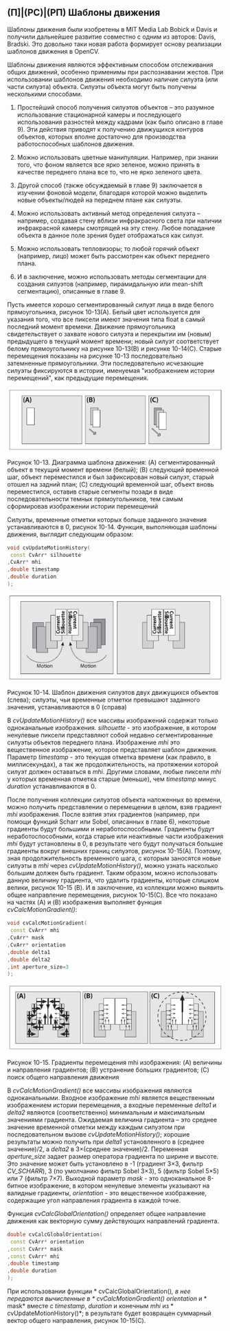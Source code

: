 ## (П]|(РС)|(РП) Шаблоны движения

Шаблоны движения были изобретены в MIT Media Lab Bobick и Davis и получили дальнейшее развитие совместно с одним из авторов: Davis, Bradski. Это довольно таки новая работа формирует основу реализации шаблонов движения в OpenCV.

Шаблоны движения являются эффективным способом отслеживания общих движений, особенно применимы при распознавании жестов. При использовании шаблонов движения необходимо наличие силуэта (или части силуэта) объекта. Силуэты объекта могут быть получены несколькими способами.

1. Простейший способ получения силуэтов объектов – это разумное использование стационарной камеры и последующего использования разностей между кадрами (как было описано в главе 9). Эти действия приводят к получению движущихся контуров объектов, которых вполне достаточно для производства работоспособных шаблонов движения.

2. Можно использовать цветные манипуляции. Например, при знании того, что фоном является все ярко зеленое, можно принять в качестве переднего плана все то, что не ярко зеленого цвета. 

3. Другой способ (также обсуждаемый в главе 9) заключается в изучении фоновой модели, благодаря которой можно выделить новые объекты/людей на переднем плане как силуэты.

4. Можно использовать активный метод определения силуэта – например, создавая стену вблизи инфракрасного света при наличии инфракрасной камеры смотрящей на эту стену. Любое попадание объекта в данное поле зрения будет отображаться как силуэт.

5. Можно использовать тепловизоры; то любой горячий объект (например, лицо) может быть рассмотрен как объект переднего плана.

6. И в заключение, можно использовать методы сегментации для создания силуэтов (например, пирамидальную или mean-shift сегментацию), описанные в главе 9.

Пусть имеется хорошо сегментированный силуэт лица в виде белого прямоугольника, рисунок 10-13(A). Белый цвет используется для указания того, что все пиксели имеют значения типа float в самый последний момент времени. Движение прямоугольника свидетельствует о захвате нового силуэта и перекрытии им (новым) предыдущего в текущий момент времени; новый силуэт соответствует белому прямоугольнику на рисунке 10-13(B) и рисунке 10-14(C). Старые перемещения показаны на рисунке 10-13 последовательно затемненные прямоугольники. Эти последовательно исчезающие силуэты фиксируются в истории, именуемая  "изображением истории перемещений", как предыдущие перемещения.

![Рисунок 10-13 не найден](Images/Pic_10_13.jpg)

Рисунок 10-13. Диаграмма шаблона движения: (A) сегментированный объект в текущий момент времени (белый); (B) следующий временной шаг, объект переместился и был зафиксирован новый силуэт, старый отошел на задний план; (C) следующий временной шаг, объект вновь переместился, оставив старые сегменты позади в виде последовательности темных прямоугольников, тем самым сформировав изображении истории перемещений

Силуэты, временные отметки которых больше заданного значения устанавливаются в 0, рисунок 10-14. Функция, выполняющая шаблоны движения, выглядит следующим образом:

```cpp
void cvUpdateMotionHistory(
 const CvArr* silhouette
,CvArr* mhi
,double timestamp
,double duration
);
```

![Рисунок 10-14 не найден](Images/Pic_10_14.jpg)

Рисунок 10-14. Шаблон движения силуэтов двух движущихся объектов (слева); силуэты, чьи временные отметки превышают заданного значения, устанавливаются в 0 (справа)

В *cvUpdateMotionHistory()* все массивы изображений содержат только одноканальные изображения.  *silhouette* - это изображение, в котором ненулевые пиксели представляют собой недавно сегментированные силуэты объектов переднего плана. Изображение *mhi* это вещественное изображение, которое представляет шаблон движения. Параметр *timestamp* - это текущая отметка времени (как правило, в миллисекундах), а так же продолжительность, на протяжении которой силуэт должен оставаться в *mhi*. Другими словами, любые пиксели *mhi* у которых временная отметка старше (меньше), чем *timestamp* минус *duration* устанавливаются в 0. 

После получения коллекции силуэтов объекта наложенных во времени, можно получить представлении о перемещении в целом, взяв градиент *mhi* изображения. После взятия этих градиентов (например, при помощи функций Scharr или Sobel, описанных в главе 6), некоторые градиенты будут большими и неработоспособными. Градиенты будут неработоспособными, когда старые или неактивные части изображения *mhi* будут установлены в 0, в результате чего будут получаться большие градиенты вокруг внешних границ силуэтов, рисунок 10-15(A). Поэтому, зная продолжительность временного шага, с которым заносятся новые силуэты в *mhi* через *cvUpdateMotionHistory()*, можно узнать насколько большим должен быть градиент. Таким образом, можно использовать данную величину градиента, что удалить градиенты, которые слишком велики, рисунок 10-15 (B). И в заключение, из коллекции можно выявить общее направление перемещения, рисунок 10-15(C). Все что показано на частях (A) и (B) изображения выполняет функция *cvCalcMotionGradient()*:

```cpp
void cvCalcMotionGradient(
 const CvArr* mhi
,CvArr* mask
,CvArr* orientation
,double delta1
,double delta2
,int aperture_size=3
);
```

![Рисунок 10-15 не найден](Images/Pic_10_15.jpg)

Рисунок 10-15. Градиенты перемещения mhi изображения: (A) величины и направления градиентов; (B) устранение больших градиентов; (C) поиск общего направления движения

В *cvCalcMotionGradient()* все массивы изображения являются одноканальными. Входное изображение *mhi* является вещественным изображением истории перемещения, а входные переменные *delta1* и *delta2* являются (соответственно) минимальным и максимальным значениями градиента. Ожидаемая величина градиента – это среднее значение временной отметки между каждым силуэтом при последовательном вызове *cvUpdateMotionHistory()*; хорошие результаты можно получить при *delta1* установленного в (среднее значение)/2, а *delta2* в 3×(среднее значение)/2. Переменная *aperture_size* задает размер оператора градиента по ширине и высоте. Это значение может быть установлено в -1 (градиент 3×3, фильтр *CV_SCHARR*), 3 (по умолчанию фильтр Sobel 3×3), 5 (фильтр Sobel 5×5) или 7 (фильтр 7×7). Выходной параметр *mask* - это одноканальное 8-битное изображение, в котором ненулевые элементы указывают на валидные градиенты, *orientation* - это вещественное изображение, содержащие угол направления градиента в каждой точке.

Функция *cvCalcGlobalOrientation()* определяет общее направление движения как векторную сумму действующих направлений градиента.

```cpp
double cvCalcGlobalOrientation(
 const CvArr* orientation
,const CvArr* mask
,const CvArr* mhi
,double timestamp
,double duration
);
```

При использовании функции * cvCalcGlobalOrientation()*, в нее передаются вычисленные в * cvCalcMotionGradient()* *orientation* и * mask* вместе с *timestamp*, *duration* и конечным *mhi* из * cvUpdateMotionHistory()*; в результате будет возвращен суммарный вектор общего направления, рисунок 10-15(C). 